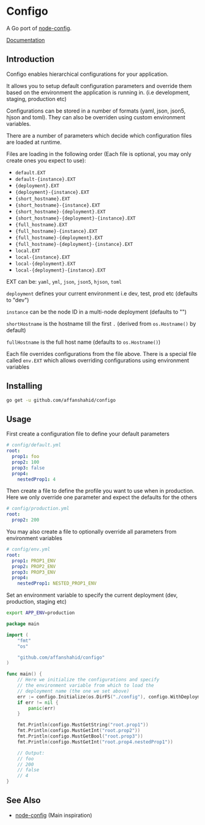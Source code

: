 # Configo

A Go port of [node-config](https://github.com/lorenwest/node-config).

[Documentation](https://pkg.go.dev/github.com/affanshahid/configo)

## Introduction

Configo enables hierarchical configurations for your application.

It allows you to setup default configuration parameters and override them based on
the environment the application is running in. (i.e development, staging, production etc)

Configurations can be stored in a number of formats (yaml, json, json5, hjson and toml). They can also be overriden using custom environment variables.

There are a number of parameters which decide which configuration files are loaded at runtime.

Files are loading in the following order (Each file is optional, you may only create ones you expect to use):

- `default.EXT`
- `default-{instance}.EXT`
- `{deployment}.EXT`
- `{deployment}-{instance}.EXT`
- `{short_hostname}.EXT`
- `{short_hostname}-{instance}.EXT`
- `{short_hostname}-{deployment}.EXT`
- `{short_hostname}-{deployment}-{instance}.EXT`
- `{full_hostname}.EXT`
- `{full_hostname}-{instance}.EXT`
- `{full_hostname}-{deployment}.EXT`
- `{full_hostname}-{deployment}-{instance}.EXT`
- `local.EXT`
- `local-{instance}.EXT`
- `local-{deployment}.EXT`
- `local-{deployment}-{instance}.EXT`

EXT can be: `yaml`, `yml`, `json`, `json5`, `hjson`, `toml`

`deployment` defines your current environment i.e dev, test, prod etc (defaults to "dev")

`instance` can be the node ID in a multi-node deployment (defaults to "")

`shortHostname` is the hostname till the first `.` (derived from `os.Hostname()` by default)

`fullHostname` is the full host name (defaults to `os.Hostname()`)

Each file overrides configurations from the file above.
There is a special file called `env.EXT` which allows overriding
configurations using environment variables

## Installing

```sh
go get -u github.com/affanshahid/configo
```

## Usage

First create a configuration file to define your default parameters

```yml
# config/default.yml
root:
  prop1: foo
  prop2: 100
  prop3: false
  prop4:
    nestedProp1: 4
```

Then create a file to define the profile you want to use when in production. Here we only override one parameter and expect the defaults for the others

```yml
# config/production.yml
root:
  prop2: 200
```

You may also create a file to optionally override all parameters from environment variables

```yml
# config/env.yml
root:
  prop1: PROP1_ENV
  prop2: PROP2_ENV
  prop3: PROP3_ENV
  prop4:
    nestedProp1: NESTED_PROP1_ENV
```

Set an environment variable to specify the current deployment (dev, production, staging etc)

```sh
export APP_ENV=production
```

```go
package main

import (
	"fmt"
	"os"

	"github.com/affanshahid/configo"
)

func main() {
	// Here we initialize the configurations and specify
	// the environment variable from which to load the
	// deployment name (the one we set above)
	err := configo.Initialize(os.DirFS("./config"), configo.WithDeploymentFromEnv("APP_ENV"))
	if err != nil {
		panic(err)
	}

	fmt.Println(configo.MustGetString("root.prop1"))
	fmt.Println(configo.MustGetInt("root.prop2"))
	fmt.Println(configo.MustGetBool("root.prop3"))
	fmt.Println(configo.MustGetInt("root.prop4.nestedProp1"))

	// Output:
	// foo
	// 200
	// false
	// 4
}
```

## See Also

- [node-config](https://github.com/lorenwest/node-config) (Main inspiration)
